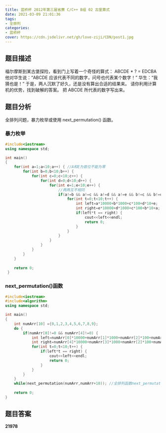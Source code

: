 ```yaml
---
title: 蓝桥杯 2012年第三届省赛 C/C++ B组 02 古堡算式
date: 2021-03-09 21:01:36
tags:
- 全排列
categories:
- 蓝桥杯
cover: https://cdn.jsdelivr.net/gh/love-ziji/CDN/post1.jpg
---
```


## 题目描述

福尔摩斯到某古堡探险，看到门上写着一个奇怪的算式：
ABCDE * ? = EDCBA
他对华生说：“ABCDE 应该代表不同的数字，问号也代表某个数字！”
华生：“我猜也是！”
于是，两人沉默了好久，还是没有算出合适的结果来。
请你利用计算机的优势，找到破解的答案。
把 ABCDE 所代表的数字写出来。

## 题目分析

全排列问题，暴力枚举或使用 next_permutation() 函数。

### 暴力枚举

```c++
#include<iostream>
using namespace std;

int main()
{
	for(int a=1;a<10;a++) { //A和E为首位不能为零
		for(int b=0;b<10;b++) {
			for(int c=0;c<10;c++) {
				for(int d=0;d<10;d++) {
					for(int e=1;e<10;e++) {
						//两两互不相同
						if(a!=b && a!=c && a!=d && a!=e && b!=c && b!=d && b!=e && c!=d && c!=e && d!=e) {
							for(int t=0;t<10;t++) {
								int left=a*10000+b*1000+c*100+d*10+e;
								int right=e*10000+d*1000+c*100+b*10+a;
								if(left*t == right) {
									cout<<left<<endl;
									return 0;
								}
							}
						}
					}
				}
			}
		}
	}
	
	return 0;
 }
```

### next_permutation()函数

```c++
#include<iostream>
#include<algorithm>
using namespace std;

int main()
{
	int numArr[10] ={0,1,2,3,4,5,6,7,8,9};
	do {
		if(numArr[0]!=0 && numArr[4]!=0) {
			int left=numArr[0]*10000+numArr[1]*1000+numArr[2]*100+numArr[3]*10+numArr[4];
			int right=numArr[4]*10000+numArr[3]*1000+numArr[2]*100+numArr[1]*10+numArr[0];
			for(int t=0;t<10;t++) {
				if(left*t == right) {
					cout<<left<<endl;
					return 0;
				}
			}
		}
	} 
	while(next_permutation(numArr,numArr+10)); //全排列函数next_permutation()
	
	return 0;
}
```

## 题目答案

**21978**